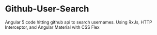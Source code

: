 # Github-User-Search
Angular 5 code hitting github api to search usernames. Using RxJs, HTTP Interceptor, and Angular Material with CSS Flex
